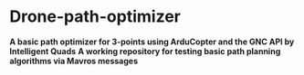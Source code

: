 # Drone-path-optimizer


**A basic path optimizer for 3-points using ArduCopter and the GNC API by Intelligent Quads**
**A working repository for testing basic path planning algorithms via Mavros messages**
















